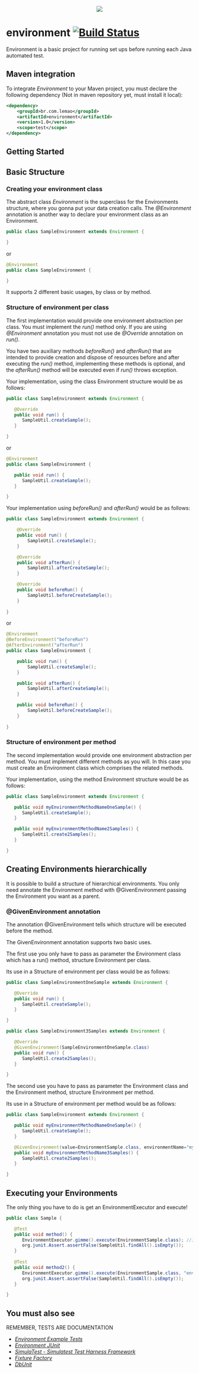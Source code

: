 <p align="center">
  <img src="https://github.com/angeliferreira/environment/blob/master/environment.jpg?raw=true"/>
</p>

# environment [![Build Status](https://travis-ci.org/angeliferreira/environment.png?branch=master)](https://travis-ci.org/angeliferreira/environment)

Environment is a basic project for running set ups before running each Java automated test.


## Maven integration

To integrate *Environment* to your Maven project, you must declare the following dependency (Not in maven repository yet, must install it local):

```xml
<dependency>
    <groupId>br.com.lemao</groupId>
    <artifactId>environment</artifactId>
    <version>1.0</version>
    <scope>test</scope>
</dependency>
```

## Getting Started

## Basic Structure

### Creating your environment class

The abstract class *Environment* is the superclass for the Environments structure, where you gonna put your data creation calls.
The *@Environment* annotation is another way to declare your environment class as an Environment.

```java
public class SampleEnvironment extends Environment {

}
```
or
```java
@Environment
public class SampleEnvironment {

}
```

It supports 2 different basic usages, by class or by method.

### Structure of environment per class

The first implementation would provide one environment abstraction per class. You must implement the *run()* method only. If you are using *@Environment* annotation you must not use de *@Override* annotation on *run()*.

You have two auxiliary methods *beforeRun()* and *afterRun()* that are intended to provide creation and dispose of resources 
before and after executing the *run()* method, implementing these methods is optional, and the *afterRun()* method will be 
executed even if *run()* throws exception.

Your implementation, using the class Environment structure would be as follows:

```java
public class SampleEnvironment extends Environment {

   @Override
   public void run() {
      SampleUtil.createSample();
   }

}
```
or
```java
@Environment
public class SampleEnvironment {

   public void run() {
      SampleUtil.createSample();
   }

}
```

Your implementation using *beforeRun()* and *afterRun()* would be as follows:

```java
public class SampleEnvironment extends Environment {

    @Override
    public void run() {
        SampleUtil.createSample();
    }

    @Override
    public void afterRun() {
        SampleUtil.afterCreateSample();
    }

    @Override
    public void beforeRun() {
        SampleUtil.beforeCreateSample();
    }
    
}
```
or
```java
@Environment
@BeforeEnvironment("beforeRun")
@AfterEnvironment("afterRun")
public class SampleEnvironment {

    public void run() {
        SampleUtil.createSample();
    }

    public void afterRun() {
        SampleUtil.afterCreateSample();
    }

    public void beforeRun() {
        SampleUtil.beforeCreateSample();
    }
    
}
```

### Structure of environment per method

The second implementation would provide one environment abstraction per method. You must implement different methods as you will. In this case you must create an Environment class which comprises the related methods.

Your implementation, using the method Environment structure would be as follows:

```java
public class SampleEnvironment extends Environment {

   public void myEnvironmentMethodNameOneSample() {
      SampleUtil.createSample();
   }

   public void myEnvironmentMethodName2Samples() {
      SampleUtil.create2Samples();
   }

}
```

## Creating Environments hierarchically

It is possible to build a structure of hierarchical environments. You only need annotate the Environment method with @GivenEnvironment passing the Environment you want as a parent.

### @GivenEnvironment annotation

The annotation @GivenEnvironment tells which structure will be executed before the method.

The GivenEnvironment annotation supports two basic uses.

The first use you only have to pass as parameter the Environment class which has a run() method, structure Environment per class.

Its use in a Structure of environment per class would be as follows:

```java
public class SampleEnvironmentOneSample extends Environment {

   @Override
   public void run() {
      SampleUtil.createSample();
   }

}

public class SampleEnvironment3Samples extends Environment {

   @Override
   @GivenEnvironment(SampleEnvironmentOneSample.class)
   public void run() {
      SampleUtil.create2Samples();
   }

}
```

The second use you have to pass as parameter the Environment class and the Environment method, structure Environment per method.

Its use in a Structure of environment per method would be as follows:

```java
public class SampleEnvironment extends Environment {

   public void myEnvironmentMethodNameOneSample() {
      SampleUtil.createSample();
   }

   @GivenEnvironment(value=EnvironmentSample.class, environmentName="myEnvironmentMethodNameOneSample")
   public void myEnvironmentMethodName3Samples() {
      SampleUtil.create2Samples();
   }

}
```

## Executing your Environments

The only thing you have to do is get an EnvironmentExecutor and execute!

```java
public class Sample {

   @Test
   public void method() {
      EnvironmentExecutor.gimme().execute(EnvironmentSample.class); //It expects the method EnvironmentSample.run() to be implemented
	  org.junit.Assert.assertFalse(SampleUtil.findAll().isEmpty());
   }
   
   @Test
   public void method2() {
      EnvironmentExecutor.gimme().execute(EnvironmentSample.class, "environmentSampleMethodName"); //It expects to exists the method EnvironmentSample.environmentSampleMethodName()
	  org.junit.Assert.assertFalse(SampleUtil.findAll().isEmpty());
   }

}
```

## You must also see

REMEMBER, TESTS ARE DOCUMENTATION

* *_[Environment Example Tests](https://github.com/angeliferreira/environment/tree/master/src/test/java/br/com/lemao/environment/test)_*
* *_[Environment JUnit](https://github.com/angeliferreira/environment-junit)_*
* *_[SimulaTest - Simulatest Test Harness Framework](https://github.com/gabrielsuch/simulatest)_*
* *_[Fixture Factory](https://github.com/six2six/fixture-factory)_*
* *_[DbUnit](http://dbunit.sourceforge.net/)_*

